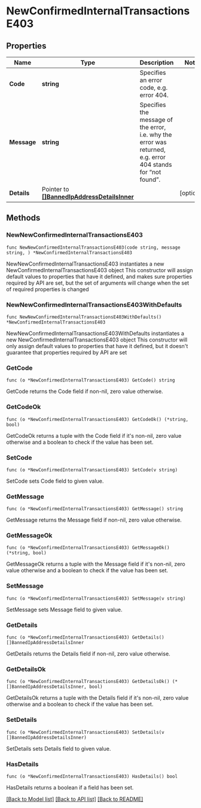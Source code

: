 # NewConfirmedInternalTransactionsE403

## Properties

Name | Type | Description | Notes
------------ | ------------- | ------------- | -------------
**Code** | **string** | Specifies an error code, e.g. error 404. | 
**Message** | **string** | Specifies the message of the error, i.e. why the error was returned, e.g. error 404 stands for “not found”. | 
**Details** | Pointer to [**[]BannedIpAddressDetailsInner**](BannedIpAddressDetailsInner.md) |  | [optional] 

## Methods

### NewNewConfirmedInternalTransactionsE403

`func NewNewConfirmedInternalTransactionsE403(code string, message string, ) *NewConfirmedInternalTransactionsE403`

NewNewConfirmedInternalTransactionsE403 instantiates a new NewConfirmedInternalTransactionsE403 object
This constructor will assign default values to properties that have it defined,
and makes sure properties required by API are set, but the set of arguments
will change when the set of required properties is changed

### NewNewConfirmedInternalTransactionsE403WithDefaults

`func NewNewConfirmedInternalTransactionsE403WithDefaults() *NewConfirmedInternalTransactionsE403`

NewNewConfirmedInternalTransactionsE403WithDefaults instantiates a new NewConfirmedInternalTransactionsE403 object
This constructor will only assign default values to properties that have it defined,
but it doesn't guarantee that properties required by API are set

### GetCode

`func (o *NewConfirmedInternalTransactionsE403) GetCode() string`

GetCode returns the Code field if non-nil, zero value otherwise.

### GetCodeOk

`func (o *NewConfirmedInternalTransactionsE403) GetCodeOk() (*string, bool)`

GetCodeOk returns a tuple with the Code field if it's non-nil, zero value otherwise
and a boolean to check if the value has been set.

### SetCode

`func (o *NewConfirmedInternalTransactionsE403) SetCode(v string)`

SetCode sets Code field to given value.


### GetMessage

`func (o *NewConfirmedInternalTransactionsE403) GetMessage() string`

GetMessage returns the Message field if non-nil, zero value otherwise.

### GetMessageOk

`func (o *NewConfirmedInternalTransactionsE403) GetMessageOk() (*string, bool)`

GetMessageOk returns a tuple with the Message field if it's non-nil, zero value otherwise
and a boolean to check if the value has been set.

### SetMessage

`func (o *NewConfirmedInternalTransactionsE403) SetMessage(v string)`

SetMessage sets Message field to given value.


### GetDetails

`func (o *NewConfirmedInternalTransactionsE403) GetDetails() []BannedIpAddressDetailsInner`

GetDetails returns the Details field if non-nil, zero value otherwise.

### GetDetailsOk

`func (o *NewConfirmedInternalTransactionsE403) GetDetailsOk() (*[]BannedIpAddressDetailsInner, bool)`

GetDetailsOk returns a tuple with the Details field if it's non-nil, zero value otherwise
and a boolean to check if the value has been set.

### SetDetails

`func (o *NewConfirmedInternalTransactionsE403) SetDetails(v []BannedIpAddressDetailsInner)`

SetDetails sets Details field to given value.

### HasDetails

`func (o *NewConfirmedInternalTransactionsE403) HasDetails() bool`

HasDetails returns a boolean if a field has been set.


[[Back to Model list]](../README.md#documentation-for-models) [[Back to API list]](../README.md#documentation-for-api-endpoints) [[Back to README]](../README.md)


